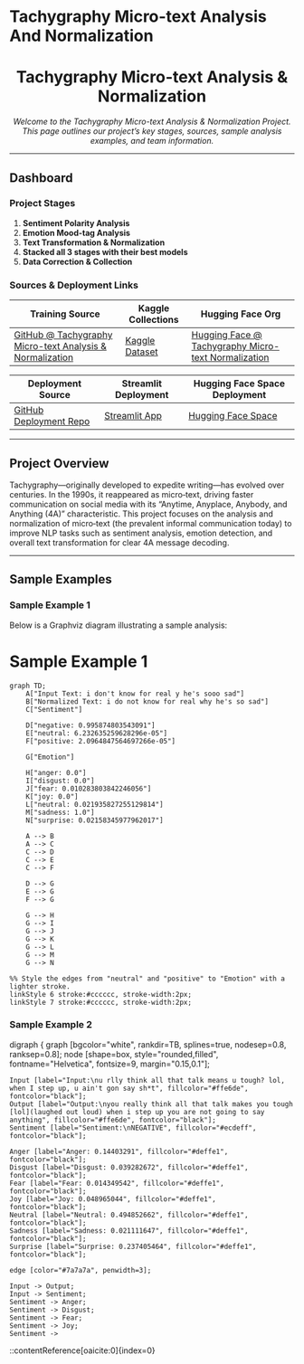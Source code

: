 # Tachygraphy Micro-text Analysis And Normalization
<!---
---
title: "Tachygraphy Micro-text Analysis & Normalization"
emoji: "⚡"
colorFrom: "pink"
colorTo: "blue"
sdk: "static"
pinned: false
---
--->

<!-- ---
title: README
emoji: 😻
colorFrom: yellow
colorTo: red
sdk: static
pinned: false
---
 -->
 
<div align="center">
  
<!-- ![Project Logo](https://via.placeholder.com/150) -->

# Tachygraphy Micro-text Analysis & Normalization

*Welcome to the Tachygraphy Micro-text Analysis & Normalization Project. This page outlines our project’s key stages, sources, sample analysis examples, and team information.*

</div>

---

## Dashboard

### Project Stages

1. **Sentiment Polarity Analysis**
2. **Emotion Mood-tag Analysis**
3. **Text Transformation & Normalization**
4. **Stacked all 3 stages with their best models**
5. **Data Correction & Collection**

### Sources & Deployment Links

| **Training Source** | **Kaggle Collections** | **Hugging Face Org** |
| ------------------- | ---------------------- | -------------------- |
| [GitHub @ Tachygraphy Micro-text Analysis & Normalization](https://github.com/ArchismanKarmakar/Tachygraphy-Microtext-Analysis-And-Normalization) | [Kaggle Dataset](https://www.kaggle.com/datasets/archismancoder/dataset-tachygraphy/data?select=Tachygraphy_MicroText-AIO-V3.xlsx) | [Hugging Face @ Tachygraphy Micro-text Normalization](https://huggingface.co/Tachygraphy-Microtext-Normalization-IEMK25) |

| **Deployment Source** | **Streamlit Deployment** | **Hugging Face Space Deployment** |
| --------------------- | ------------------------ | --------------------------------- |
| [GitHub Deployment Repo](https://github.com/ArchismanKarmakar/Tachygraphy-Microtext-Analysis-And-Normalization-Deployment-Source-HuggingFace_Streamlit_JPX14032025) | [Streamlit App](https://tachygraphy-microtext.streamlit.app/) | [Hugging Face Space](https://huggingface.co/spaces/Tachygraphy-Microtext-Normalization-IEMK25/Tachygraphy-Microtext-Analysis-and-Normalization-ArchismanCoder) |

---

## Project Overview

Tachygraphy—originally developed to expedite writing—has evolved over centuries. In the 1990s, it reappeared as micro‑text, driving faster communication on social media with its “Anytime, Anyplace, Anybody, and Anything (4A)” characteristic. This project focuses on the analysis and normalization of micro‑text (the prevalent informal communication today) to improve NLP tasks such as sentiment analysis, emotion detection, and overall text transformation for clear 4A message decoding.

---

## Sample Examples

### Sample Example 1

Below is a Graphviz diagram illustrating a sample analysis:


# Sample Example 1

```mermaid
graph TD;
    A["Input Text: i don't know for real y he's sooo sad"]
    B["Normalized Text: i do not know for real why he's so sad"]
    C["Sentiment"]
    
    D["negative: 0.995874803543091"]
    E["neutral: 6.232635259628296e-05"]
    F["positive: 2.0964847564697266e-05"]

    G["Emotion"]
    
    H["anger: 0.0"]
    I["disgust: 0.0"]
    J["fear: 0.010283803842246056"]
    K["joy: 0.0"]
    L["neutral: 0.021935827255129814"]
    M["sadness: 1.0"]
    N["surprise: 0.02158345977962017"]

    A --> B
    A --> C
    C --> D
    C --> E
    C --> F

    D --> G
    E --> G
    F --> G

    G --> H
    G --> I
    G --> J
    G --> K
    G --> L
    G --> M
    G --> N

%% Style the edges from "neutral" and "positive" to "Emotion" with a lighter stroke.
linkStyle 6 stroke:#cccccc, stroke-width:2px;
linkStyle 7 stroke:#cccccc, stroke-width:2px;

```

### Sample Example 2
digraph {
    graph [bgcolor="white", rankdir=TB, splines=true, nodesep=0.8, ranksep=0.8];
    node [shape=box, style="rounded,filled", fontname="Helvetica", fontsize=9, margin="0.15,0.1"];

    Input [label="Input:\nu rlly think all that talk means u tough? lol, when I step up, u ain't gon say sh*t", fillcolor="#ffe6de", fontcolor="black"];
    Output [label="Output:\nyou really think all that talk makes you tough [lol](laughed out loud) when i step up you are not going to say anything", fillcolor="#ffe6de", fontcolor="black"];
    Sentiment [label="Sentiment:\nNEGATIVE", fillcolor="#ecdeff", fontcolor="black"];

    Anger [label="Anger: 0.14403291", fillcolor="#deffe1", fontcolor="black"];
    Disgust [label="Disgust: 0.039282672", fillcolor="#deffe1", fontcolor="black"];
    Fear [label="Fear: 0.014349542", fillcolor="#deffe1", fontcolor="black"];
    Joy [label="Joy: 0.048965044", fillcolor="#deffe1", fontcolor="black"];
    Neutral [label="Neutral: 0.494852662", fillcolor="#deffe1", fontcolor="black"];
    Sadness [label="Sadness: 0.021111647", fillcolor="#deffe1", fontcolor="black"];
    Surprise [label="Surprise: 0.237405464", fillcolor="#deffe1", fontcolor="black"];

    edge [color="#7a7a7a", penwidth=3];

    Input -> Output;
    Input -> Sentiment;
    Sentiment -> Anger;
    Sentiment -> Disgust;
    Sentiment -> Fear;
    Sentiment -> Joy;
    Sentiment ->
::contentReference[oaicite:0]{index=0}
```

